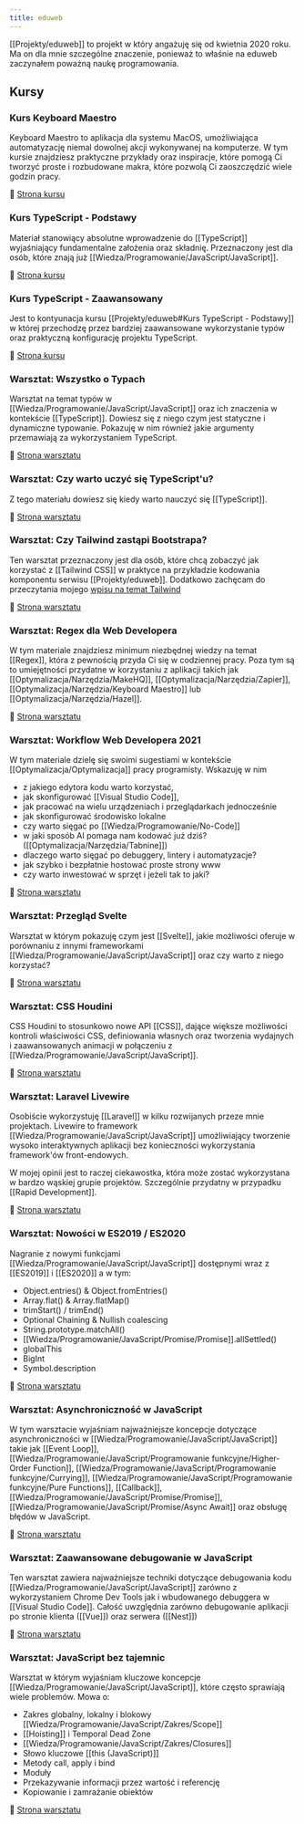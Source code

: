 ```yaml
---
title: eduweb
--- 
```


[[Projekty/eduweb]] to projekt w który angażuję się od kwietnia 2020 roku. Ma on dla mnie szczególne znaczenie, ponieważ to właśnie na eduweb zaczynałem poważną naukę programowania.

## Kursy

### Kurs Keyboard Maestro
Keyboard Maestro to aplikacja dla systemu MacOS, umożliwiająca automatyzację niemal dowolnej akcji wykonywanej na komputerze. W tym kursie znajdziesz praktyczne przykłady oraz inspiracje, które pomogą Ci tworzyć proste i rozbudowane makra, które pozwolą Ci zaoszczędzić wiele godzin pracy. 

🔗 [Strona kursu](https://eduweb.pl/marketing-i-biznes/biznes/keyboard-maestro-automatyzacja-macos?ref=overment)

### Kurs TypeScript - Podstawy
Materiał stanowiący absolutne wprowadzenie do [[TypeScript]] wyjaśniający fundamentalne założenia oraz składnię. Przeznaczony jest dla osób, które znają już [[Wiedza/Programowanie/JavaScript/JavaScript]].

🔗 [Strona kursu](https://eduweb.pl/programowanie-i-www/typescript/typescript-podstawy?ref=overment)

### Kurs TypeScript - Zaawansowany
Jest to kontyunacja kursu [[Projekty/eduweb#Kurs TypeScript - Podstawy]] w której przechodzę przez bardziej zaawansowane wykorzystanie typów oraz praktyczną konfigurację projektu TypeScript. 

🔗 [Strona kursu](https://eduweb.pl/programowanie-i-www/typescript/typescript-techniki-zaawansowane?ref=overment)

### Warsztat: Wszystko o Typach
Warsztat na temat typów w [[Wiedza/Programowanie/JavaScript/JavaScript]] oraz ich znaczenia w kontekście [[TypeScript]]. Dowiesz się z niego czym jest statyczne i dynamiczne typowanie. Pokazuję w nim również jakie argumenty przemawiają za wykorzystaniem TypeScript.

🔗 [Strona warsztatu](https://eduweb.pl/programowanie-i-www/typescript/wszystko-o-typach?ref=overment)

### Warsztat: Czy warto uczyć się TypeScript'u?
Z tego materiału dowiesz się kiedy warto nauczyć się [[TypeScript]].

🔗 [Strona warsztatu](https://eduweb.pl/programowanie-i-www/typescript/czy-warto-uczyc-sie-typescript?ref=overment)

### Warsztat: Czy Tailwind zastąpi Bootstrapa?
Ten warsztat przeznaczony jest dla osób, które chcą zobaczyć jak korzystać z [[Tailwind CSS]] w praktyce na przykładzie kodowania komponentu serwisu [[Projekty/eduweb]]. Dodatkowo zachęcam do przeczytania mojego [wpisu na temat Tailwind](https://blog.eduweb.pl/tailwind-to-rewolucja-jesli/)

🔗 [Strona warsztatu](https://eduweb.pl/programowanie-i-www/html-css/tailwind-css-czy-zastapi-bootstrapa?ref=overment)

### Warsztat: Regex dla Web Developera
W tym materiale znajdziesz minimum niezbędnej wiedzy na temat [[Regex]], która z pewnością przyda Ci się w codziennej pracy. Poza tym są to umiejętności przydatne w korzystaniu z aplikacji takich jak [[Optymalizacja/Narzędzia/MakeHQ]], [[Optymalizacja/Narzędzia/Zapier]], [[Optymalizacja/Narzędzia/Keyboard Maestro]] lub [[Optymalizacja/Narzędzia/Hazel]].

🔗 [Strona warsztatu](https://eduweb.pl/programowanie-i-www/javascript/regex-dla-webdevelopera?ref=overment)

### Warsztat: Workflow Web Developera 2021
W tym materiale dzielę się swoimi sugestiami w kontekście [[Optymalizacja/Optymalizacja]] pracy programisty. Wskazuję w nim 
- z jakiego edytora kodu warto korzystać, 
- jak skonfigurować [[Visual Studio Code]], 
- jak pracować na wielu urządzeniach i przeglądarkach jednocześnie
- jak skonfigurować środowisko lokalne
- czy warto sięgać po [[Wiedza/Programowanie/No-Code]]
- w jaki sposób AI pomaga nam kodować już dziś? ([[Optymalizacja/Narzędzia/Tabnine]])
- dlaczego warto sięgać po debuggery, lintery i automatyzacje?
- jak szybko i bezpłatnie hostować proste strony www
- czy warto inwestować w sprzęt i jeżeli tak to jaki? 

🔗 [Strona warsztatu](https://eduweb.pl/programowanie-i-www/html-css/nowoczesny-workflow-webdevelopera-edycja-2020-21?ref=overment)

### Warsztat: Przegląd Svelte
Warsztat w którym pokazuję czym jest [[Svelte]], jakie możliwości oferuje w porównaniu z innymi frameworkami [[Wiedza/Programowanie/JavaScript/JavaScript]] oraz czy warto z niego korzystać?

🔗 [Strona warsztatu](https://eduweb.pl/programowanie-i-www/javascript/svelte-przeglad-frameworka?ref=overment)

### Warsztat: CSS Houdini
CSS Houdini to stosunkowo nowe API [[CSS]], dające większe możliwości kontroli właściwości CSS, definiowania własnych oraz tworzenia wydajnych i zaawansowanych animacji w połączeniu z [[Wiedza/Programowanie/JavaScript/JavaScript]].

🔗 [Strona warsztatu](https://eduweb.pl/programowanie-i-www/html-css/css-houdini-przeglad-mozliwosci?ref=overment)

### Warsztat: Laravel Livewire
Osobiście wykorzystuję [[Laravel]] w kilku rozwijanych przeze mnie projektach. Livewire to framework [[Wiedza/Programowanie/JavaScript/JavaScript]] umożliwiający tworzenie wysoko interaktywnych aplikacji bez konieczności wykorzystania framework'ów front-endowych. 

W mojej opinii jest to raczej ciekawostka, która może zostać wykorzystana w bardzo wąskiej grupie projektów. Szczególnie przydatny w przypadku [[Rapid Development]].

🔗 [Strona warsztatu](https://eduweb.pl/programowanie-i-www/php/livewire-full-stack-development-w-php?ref=overment)	

### Warsztat: Nowości w ES2019 / ES2020
Nagranie z nowymi funkcjami [[Wiedza/Programowanie/JavaScript/JavaScript]] dostępnymi wraz z [[ES2019]] i [[ES2020]] a w tym: 
- Object.entries() & Object.fromEntries()
- Array.flat() & Array.flatMap()
- trimStart() / trimEnd()
- Optional Chaining & Nullish coalescing
- String.prototype.matchAll()
- [[Wiedza/Programowanie/JavaScript/Promise/Promise]].allSettled() 
- globalThis
- BigInt
- Symbol.description

🔗 [Strona warsztatu](https://eduweb.pl/programowanie-i-www/javascript/nowosci-w-ecmascript-2019-20?ref=overment)	

### Warsztat: Asynchroniczność w JavaScript
W tym warsztacie wyjaśniam najważniejsze koncepcje dotyczące asynchroniczności w [[Wiedza/Programowanie/JavaScript/JavaScript]] takie jak [[Event Loop]], [[Wiedza/Programowanie/JavaScript/Programowanie funkcyjne/Higher-Order Function]], [[Wiedza/Programowanie/JavaScript/Programowanie funkcyjne/Currying]], [[Wiedza/Programowanie/JavaScript/Programowanie funkcyjne/Pure Functions]], [[Callback]], [[Wiedza/Programowanie/JavaScript/Promise/Promise]], [[Wiedza/Programowanie/JavaScript/Promise/Async Await]] oraz obsługę błędów w JavaScript. 

🔗 [Strona warsztatu](https://eduweb.pl/programowanie-i-www/javascript/asynchronicznosc-w-javascript-krok-po-kroku?ref=overment)

### Warsztat: Zaawansowane debugowanie w JavaScript
Ten warsztat zawiera najważniejsze techniki dotyczące debugowania kodu [[Wiedza/Programowanie/JavaScript/JavaScript]] zarówno z wykorzystaniem Chrome Dev Tools jak i wbudowanego debuggera w [[Visual Studio Code]]. Całość uwzględnia zarówno debugowanie aplikacji po stronie klienta ([[Vue]]) oraz serwera ([[Nest]])

🔗 [Strona warsztatu](https://eduweb.pl/programowanie-i-www/javascript/zaawansowane-debugowanie-javascript-i-nodejs?ref=overment)

### Warsztat: JavaScript bez tajemnic
Warsztat w którym wyjaśniam kluczowe koncepcje [[Wiedza/Programowanie/JavaScript/JavaScript]], które często sprawiają wiele problemów. Mowa o: 
- Zakres globalny, lokalny i blokowy [[Wiedza/Programowanie/JavaScript/Zakres/Scope]]
- [[Hoisting]] i Temporal Dead Zone
- [[Wiedza/Programowanie/JavaScript/Zakres/Closures]]
- Słowo kluczowe [[this (JavaScript)]]
- Metody call, apply i bind
- Moduły
- Przekazywanie informacji przez wartość i referencję
- Kopiowanie i zamrażanie obiektów

🔗 [Strona warsztatu](https://eduweb.pl/programowanie-i-www/javascript/javascript-bez-tajemnic?ref=overment)